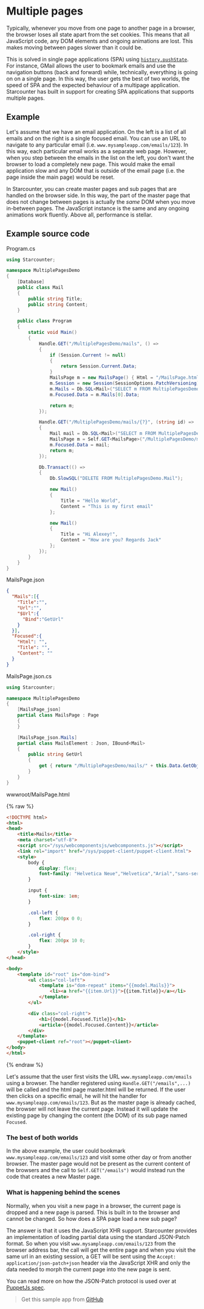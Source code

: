 # Multiple pages

Typically, whenever you move from one page to another page in a browser, the browser loses all state apart from the set cookies. This means that all JavaScript code, any DOM elements and ongoing animations are lost. This makes moving between pages slower than it could be.

This is solved in single page applications (SPA) using [`history.pushState`](https://developer.mozilla.org/en-US/docs/Web/Guide/API/DOM/Manipulating_the_browser_history). For instance, GMail allows the user to bookmark emails and use the navigation buttons (back and forward) while, technically, everything is going on on a single page. In this way, the user gets the best of two worlds, the speed of SPA and the expected behaviour of a multipage application. Starcounter has built in support for creating SPA applications that supports multiple pages.

## Example

Let's assume that we have an email application. On the left is a list of all emails and on the right is a single focused email. You can use an URL to navigate to any particular email (i.e. `www.mysampleapp.com/emails/123`). In this way, each particular email works as a separate web page. However, when you step between the emails in the list on the left, you don't want the browser to load a completely new page. This would make the email application slow and any DOM that is outside of the email page (i.e. the page inside the main page) would be reset.

In Starcounter, you can create master pages and sub pages that are handled on the browser side. In this way, the part of the master page that does not change between pages is actually the *same* DOM when you move in-between pages. The JavaScript instance is the same and any ongoing animations work fluently. Above all, performance is stellar.

## Example source code

<div class="code-name">Program.cs</div>

```cs
using Starcounter;

namespace MultiplePagesDemo
{
    [Database]
    public class Mail
    {
        public string Title;
        public string Content;
    }

    public class Program
    {
        static void Main()
        {
            Handle.GET("/MultiplePagesDemo/mails", () =>
            {
                if (Session.Current != null)
                {
                    return Session.Current.Data;
                }
                MailsPage m = new MailsPage() { Html = "/MailsPage.html" };
                m.Session = new Session(SessionOptions.PatchVersioning);
                m.Mails = Db.SQL<Mail>("SELECT m FROM MultiplePagesDemo.Mail m LIMIT ?", 10);
                m.Focused.Data = m.Mails[0].Data;

                return m;
            });

            Handle.GET("/MultiplePagesDemo/mails/{?}", (string id) =>
            {
                Mail mail = Db.SQL<Mail>("SELECT m FROM MultiplePagesDemo.Mail m WHERE ObjectID=?", id).First;
                MailsPage m = Self.GET<MailsPage>("/MultiplePagesDemo/mails");
                m.Focused.Data = mail;
                return m;
            });

            Db.Transact(() =>
            {
                Db.SlowSQL("DELETE FROM MultiplePagesDemo.Mail");

                new Mail()
                {
                    Title = "Hello World",
                    Content = "This is my first email"
                };

                new Mail()
                {
                    Title = "Hi Alexey!",
                    Content = "How are you? Regards Jack"
                };
            });
        }
    }
}
```

<div class="code-name">MailsPage.json</div>

```json
{
  "Mails":[{
    "Title":"",
    "Url":"",
    "$Url":{
      "Bind":"GetUrl"
    }
  }],
  "Focused":{
    "Html": "",
    "Title": "",
    "Content": ""
  }
}
```

<div class="code-name">MailsPage.json.cs</div>

```cs
using Starcounter;

namespace MultiplePagesDemo
{
    [MailsPage_json]
    partial class MailsPage : Page
    {
    }

    [MailsPage_json.Mails]
    partial class MailsElement : Json, IBound<Mail>
    {
        public string GetUrl
        {
            get { return "/MultiplePagesDemo/mails/" + this.Data.GetObjectID(); }
        }
    }
}

```

<div class="code-name">wwwroot/MailsPage.html</div>

{% raw %}
```html
<!DOCTYPE html>
<html>
<head>
    <title>Mails</title>
    <meta charset="utf-8">
    <script src="/sys/webcomponentsjs/webcomponents.js"></script>
    <link rel="import" href="/sys/puppet-client/puppet-client.html">
    <style>
        body {
            display: flex;
            font-family: "Helvetica Neue","Helvetica","Arial","sans-serif";
        }

        input {
            font-size: 1em;
        }

        .col-left {
            flex: 200px 0 0;
        }

        .col-right {
            flex: 200px 10 0;
        }
    </style>
</head>

<body>
    <template id="root" is="dom-bind">
        <ul class="col-left">
            <template is="dom-repeat" items="{{model.Mails}}">
                <li><a href="{{item.Url}}">{{item.Title}}</a></li>
            </template>
        </ul>

        <div class="col-right">
            <h1>{{model.Focused.Title}}</h1>
            <article>{{model.Focused.Content}}</article>
        </div>
    </template>
    <puppet-client ref="root"></puppet-client>
</body>
</html>
```
{% endraw %}

Let's assume that the user first visits the URL `www.mysampleapp.com/emails` using a browser. The handler registered using `Handle.GET("/emails",...)` will be called and the html page master.html will be returned. If the user then clicks on a specific email, he will hit the handler for `www.mysampleapp.com/emails/123`. But as the master page is already cached, the browser will not leave the current page. Instead it will update the existing page by changing the content (the DOM) of its sub page named `Focused`.

### The best of both worlds

In the above example, the user could bookmark `www.mysampleapp.com/emails/123` and visit some other day or from another browser. The master page would not be present as the current content of the browsers and the call to `Self.GET("/emails")` would instead run the code that creates a new Master page.

### What is happening behind the scenes

Normally, when you visit a new page in a browser, the current page is dropped and a new page is parsed. This is built in to the browser and cannot be changed. So how does a SPA page load a new sub page?

The answer is that it uses the JavaScript XHR support. Starcounter provides an implementation of loading partial data using the standard JSON-Patch format. So when you visit `www.mysampleapp.com/emails/123` from the browser address bar, the call will get the entire page and when you visit the same url in an existing session, a GET will be sent using the `Accept: application/json-patch+json` header via the JavaScript XHR and only the data needed to morph the current page into the new page is sent.

You can read more on how the JSON-Patch protocol is used over at [PuppetJs spec](https://github.com/PuppetJs/PuppetJs/wiki/Server-communication).

> Get this sample app from <a class="fusion-button button-flat button-round button-xsmall button-default button-2" href="https://github.com/StarcounterSamples/MultiplePagesDemo"><i class="fa fa-github button-icon-left"></i><span class="fusion-button-text">GitHub</span></a>
